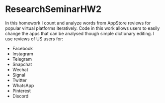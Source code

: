 # ResearchSeminarHW2
In this homework I count and analyze words from AppStore reviews for popular virtual platforms iteratively. 
Code in this work allows users to easily change the apps that can be analysed though simple dictionary editing.
I use reviews of US users for:
- Facebook
- Instagram
- Telegram
- Snapchat
- Wechat
- Signal
- Twitter
- WhatsApp
- Pinterest
- Discord
